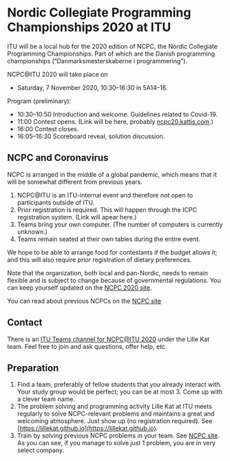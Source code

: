 # Nordic Collegiate Programming Championships 2020 at ITU


ITU will be a local hub for the 2020 edition of NCPC, the Nordic Collegiate Programming Championships.
Part of which are the Danish programming championships (“Danmarksmesterskaberne i programmering”).

NCPC@ITU 2020 will take place on 

* Saturday, 7 November 2020, 10:30–16:30 in 5A14–16. 

Program (preliminary):

* 10:30–10:50 Introduction and welcome. Guidelines related to Covid-19.
* 11:00 Contest opens. (Link will be here, probably [ncpc20.kattis.com](https://ncpc20.kattis.com).)
* 16:00 Contest closes.
* 16:05–16:30 Scoreboard reveal, solution discussion.

## NCPC and Coronavirus

NCPC is arranged in the middle of a global pandemic, which means that it will be somewhat different from previous years.

1. NCPC@ITU is an ITU-internal event and therefore _not_ open to participants outside of ITU.
2. Prior registration is required. This will happen through the ICPC registration system. (Link will apear here.)
3. Teams bring your own computer. (The number of computers is currently unknown.)
4. Teams remain seated at their own tables during the entire event.

We hope to be able to arrange food for contestants if the budget allows it; and this will also require prior registration of dietary preferences.

Note that the organization, both local and pan-Nordic, needs to remain flexible and is subject to change because of governmental regulations. 
You can keep yourself updated on the [NCPC 2020 site](https://nordic.icpc.io/ncpc2020/).

You can read about previous NCPCs on the [NCPC site](https://nordic.icpc.io)

## Contact

There is an [ITU Teams channel for NCPC@ITU 2020](https://teams.microsoft.com/l/channel/19%3a954287df1f9847b58af7aa5661c421e9%40thread.tacv2/NCPC%2540ITU%25202020?groupId=f8d37a29-5c53-44fd-b2c9-bed005d1aee9&tenantId=bea229b6-7a08-4086-b44c-71f57f716bdb) under the Lille Kat team.
Feel free to join and ask questions, offer help, etc.

## Preparation

1. Find a team, preferably of fellow students that you already interact with. Your study group would be perfect; you can be at most 3. Come up with a clever team name.
2. The problem solving and programming activity Lille Kat at ITU meets regularly to solve NCPC-relevant problems and maintains a great and welcoming atmosphere.
   Just show up (no registration required). See [https://lillekat.github.io](https://lillekat.github.io).
3. Train by solving previous NCPC problems in your team. See [NCPC site](https://nordic.icpc.io). 
   As you can see, if you manage to solve just 1 problem, you are in very select company.
